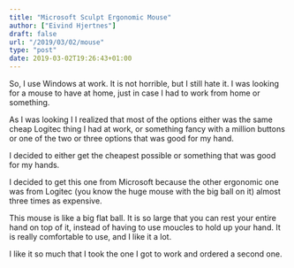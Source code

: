 ```yaml
---
title: "Microsoft Sculpt Ergonomic Mouse"
author: ["Eivind Hjertnes"]
draft: false
url: "/2019/03/02/mouse"
type: "post"
date: 2019-03-02T19:26:43+01:00
---
```


So, I use Windows at work. It is not horrible, but I still hate it. I
was looking for a mouse to have at home, just in case I had to work from
home or something.

As I was looking I I realized that most of the options either was the
same cheap Logitec thing I had at work, or something fancy with a
million buttons or one of the two or three options that was good for my
hand.

I decided to either get the cheapest possible or something that was good
for my hands.

I decided to get this one from Microsoft because the other ergonomic one
was from Logitec (you know the huge mouse with the big ball on it)
almost three times as expensive.

This mouse is like a big flat ball. It is so large that you can rest
your entire hand on top of it, instead of having to use moucles to hold
up your hand. It is really comfortable to use, and I like it a lot.

I like it so much that I took the one I got to work and ordered a second
one.
